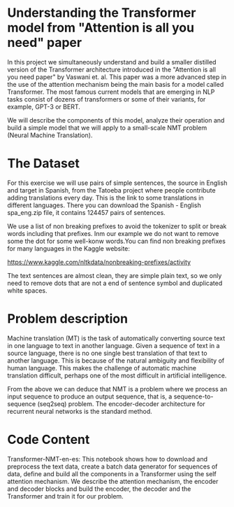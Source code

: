 # Understanding the Transformer model from "Attention is all you need" paper

In this project we simultaneously understand and build a smaller distilled version of the Transformer architecture introduced in the "Attention is all you need paper" by Vaswani et. al. This paper was a more advanced step in the use of the attention mechanism being the main basis for a model called Transformer. The most famous current models that are emerging in NLP tasks consist of dozens of transformers or some of their variants, for example, GPT-3 or BERT.

We will describe the components of this model, analyze their operation and build a simple model that we will apply to a small-scale NMT problem (Neural Machine Translation).

# The Dataset
For this exercise we will use pairs of simple sentences, the source in English and target in Spanish, from the Tatoeba project where people contribute adding translations every day. This is the link to some translations in different languages. There you can download the Spanish - English spa_eng.zip file, it contains 124457 pairs of sentences.

We use a list of non breaking prefixes to avoid the tokenizer to split or break words including that prefixes. Inm our example we do not want to remove some the dot for some well-konw words.You can find non breaking prefixes for many languages in the Kaggle website:

https://www.kaggle.com/nltkdata/nonbreaking-prefixes/activity

The text sentences are almost clean, they are simple plain text, so we only need to remove dots that are not a end of sentence symbol and duplicated white spaces.

# Problem description
Machine translation (MT) is the task of automatically converting source text in one language to text in another language. Given a sequence of text in a source language, there is no one single best translation of that text to another language. This is because of the natural ambiguity and flexibility of human language. This makes the challenge of automatic machine translation difficult, perhaps one of the most difficult in artificial intelligence.

From the above we can deduce that NMT is a problem where we process an input sequence to produce an output sequence, that is, a sequence-to-sequence (seq2seq) problem. The encoder-decoder architecture for recurrent neural networks is the standard method.

# Code Content

Transformer-NMT-en-es: This notebook shows how to download and preprocess the text data, create a batch data generator for sequences of data, define and build all the components in a Transformer using the self attention mechanism. We describe the attention mechanism, the encoder and decoder blocks and build the encoder, the decoder and the Transformer and train it for our problem.
